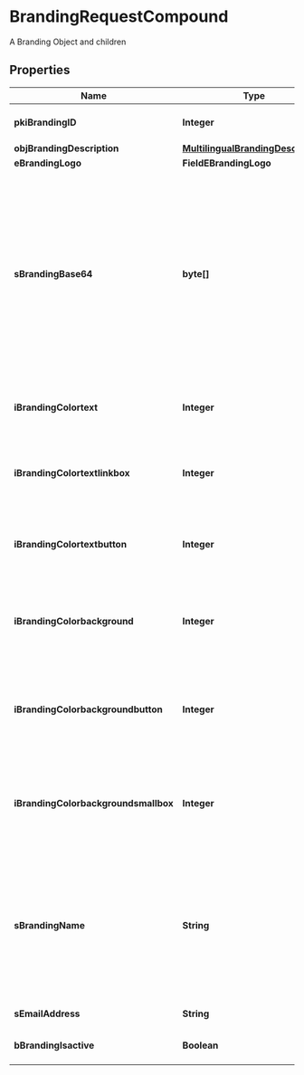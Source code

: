 

# BrandingRequestCompound

A Branding Object and children

## Properties

| Name | Type | Description | Notes |
|------------ | ------------- | ------------- | -------------|
|**pkiBrandingID** | **Integer** | The unique ID of the Branding |  [optional] |
|**objBrandingDescription** | [**MultilingualBrandingDescription**](MultilingualBrandingDescription.md) |  |  |
|**eBrandingLogo** | **FieldEBrandingLogo** |  |  |
|**sBrandingBase64** | **byte[]** | The Base64 encoded binary content of the branding logo. This need to match image type selected in eBrandingLogo if you supply an image. If you select &#39;Default&#39;, the logo will be deleted and the default one will be used. |  [optional] |
|**iBrandingColortext** | **Integer** | The color of the text. This is a RGB color converted into integer |  |
|**iBrandingColortextlinkbox** | **Integer** | The color of the text in the link box. This is a RGB color converted into integer |  |
|**iBrandingColortextbutton** | **Integer** | The color of the text in the button. This is a RGB color converted into integer |  |
|**iBrandingColorbackground** | **Integer** | The color of the background. This is a RGB color converted into integer |  |
|**iBrandingColorbackgroundbutton** | **Integer** | The color of the background of the button. This is a RGB color converted into integer |  |
|**iBrandingColorbackgroundsmallbox** | **Integer** | The color of the background of the small box. This is a RGB color converted into integer |  |
|**sBrandingName** | **String** | The name of the Branding  This value will only be set if you wish to overwrite the default name. If you want to keep the default name, leave this property empty |  [optional] |
|**sEmailAddress** | **String** | The email address. |  [optional] |
|**bBrandingIsactive** | **Boolean** | Whether the Branding is active or not |  |



